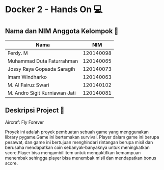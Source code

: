 # Docker 2 - Hands On 💻

## Nama dan NIM Anggota Kelompok 👯

| Nama                          | NIM       |
| ----------------------------- | --------- |
| Ferdy. M                      | 120140098 |
| Muhammad Duta Faturrahman     | 120140065 |
| Jossy Raya Gopasda Saragih    | 120140073 |
| Imam Windharko                | 120140063 |
| M. Al Fairuz Swari            | 120140102 |
| M. Andro Sigit Kurniawan Jati | 120140081 |

## Deskripsi Project 📃
Aircraf: Fly Forever

Proyek ini adalah proyek pembuatan sebuah game yang menggunakan library pygame.Game ini bertemakan survival. Player dalam game ini berupa pesawat, dan game ini bertujuan menghindari rintangan berupa misil dan berusaha mendapatkan coin sebanyak-banyaknya untuk meningkatkan score.Player bisa mengambil item untuk mengaktifkan kemampuan menembak sehingga player bisa menembak misil dan mendapatkan bonus score.
